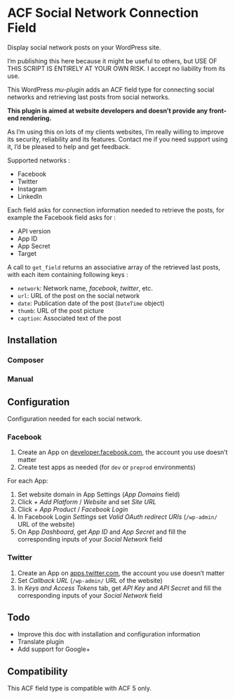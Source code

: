 # ACF Social Network Connection Field

Display social network posts on your WordPress site.

I’m publishing this here because it might be useful to others,
but USE OF THIS SCRIPT IS ENTIRELY AT YOUR OWN RISK. I accept no liability from its use.

This WordPress *mu-plugin* adds an ACF field type for connecting social networks
and retrieving last posts from social networks.

**This plugin is aimed at website developers and doesn’t provide any front-end rendering.**

As I’m using this on lots of my clients websites, I’m really willing to improve its security,
reliability and its features. Contact me if you need support using it, I’d be pleased
to help and get feedback.

Supported networks :

* Facebook
* Twitter
* Instagram
* LinkedIn

Each field asks for connection information needed to retrieve the posts,
for example the Facebook field asks for :

* API version
* App ID
* App Secret
* Target

A call to `get_field` returns an associative array of the retrieved last posts,
with each item containing following keys :

* `network`: Network name, *facebook*, *twitter*, etc.
* `url`: URL of the post on the social network
* `date`: Publication date of the post (`DateTime` object)
* `thumb`: URL of the post picture
* `caption`: Associated text of the post

## Installation

### Composer


### Manual


## Configuration

Configuration needed for each social network.

### Facebook

1. Create an App on [developer.facebook.com](https://developers.facebook.com/), the
account you use doesn’t matter
2. Create test apps as needed (for `dev` or `preprod` environments)

For each App:

1. Set website domain in App Settings (*App Domains* field)
2. Click *+ Add Platform* / *Website* and set *Site URL*
2. Click *+ App Product* / *Facebook Login*
3. In Facebook Login *Settings* set *Valid OAuth redirect URIs*
 (`/wp-admin/` URL of the website)
4. On App *Dashboard*, get *App ID* and *App Secret* and fill the corresponding inputs
of your *Social Network* field

### Twitter

1. Create an App on [apps.twitter.com](https://apps.twitter.com/app/new), the
account you use doesn’t matter
2. Set *Callback URL* (`/wp-admin/` URL of the website)
3. In *Keys and Access Tokens* tab, get *API Key* and *API Secret* and fill
the corresponding inputs of your *Social Network* field


## Todo

* Improve this doc with installation and configuration information
* Translate plugin
* Add support for Google+

## Compatibility

This ACF field type is compatible with ACF 5 only.
